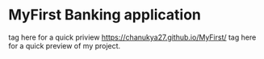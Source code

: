 # MyFirst Banking application
   tag here for a quick priview 
https://chanukya27.github.io/MyFirst/   tag here for a quick preview of my project.
